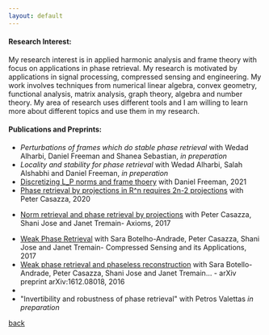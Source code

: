 ```yaml
---
layout: default
---
```


<!-- wp:heading {"level":4} -->
<h4><strong>Research Interest</strong>:</h4>
<!-- /wp:heading -->

<!-- wp:paragraph -->
<p>My research interest is in applied harmonic analysis and frame theory with focus on applications in phase retrieval.  My research is motivated by applications in signal processing, compressed sensing and engineering. My work involves techniques from numerical linear algebra, convex geometry, functional analysis, matrix analysis, graph theory, algebra and number theory.  My area of research uses different tools and I am willing to learn more about different topics and use them in my research.</p>
<!-- /wp:paragraph -->

<!-- wp:heading {"level":4} -->
<h4><strong>Publications and Preprints:</strong></h4>
<!-- /wp:heading -->

<!-- wp:group -->
<div class="wp-block-group"><div class="wp-block-group__inner-container"><!-- wp:list -->
<ul><li>
<i>Perturbations of frames which do
stable phase retrieval</i> with Wedad Alharbi, Daniel Freeman and Shanea Sebastian, <em> in preperation </em></li><li>  
<i>Locality and stability for phase retrieval</i> with Wedad Alharbi, Salah Alshabhi and Daniel Freeman, <em> in preperation </em> </li><li>
<a href= "https://arxiv.org/abs/2109.14454">Discretizing L_P norms and frame thoery</a>  with Daniel Freeman, 2021 </li><li>
<a href="https://scholar.google.com/scholar?oi=bibs&amp;cluster=5778050208423621265&amp;btnI=1&amp;hl=en">Phase retrieval by projections in R^n requires 2n-2 projections</a> with Peter Casazza, 2020 </li><li>
  
<a href="https://scholar.google.com/scholar?oi=bibs&amp;cluster=5778050208423621265&amp;btnI=1&amp;hl=en">Norm retrieval and phase retrieval by projections</a> with Peter Casazza, Shani Jose and Janet Tremain- Axioms, 2017</li><li><a href="https://scholar.google.com/scholar?oi=bibs&amp;cluster=11835713362796076991&amp;btnI=1&amp;hl=en">Weak Phase Retrieval</a> with Sara Botelho-Andrade,  Peter Casazza, Shani Jose and Janet Tremain- Compressed Sensing and its Applications, 2017</li><li><a href="https://scholar.google.com/scholar?oi=bibs&amp;cluster=6718368187254700280&amp;btnI=1&amp;hl=en">Weak phase retrieval and phaseless reconstruction</a> with Sara Botello-Andrade, Peter Casazza,  Shani Jose and Janet Tremain…&nbsp;- arXiv preprint arXiv:1612.08018, 2016</li><li></li><li>"Invertibility and robustness of phase retrieval" with Petros Valettas <em>in preparation</em></li></ul>
<!-- /wp:list --></div></div>
<!-- /wp:group -->
[back](./)
